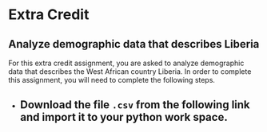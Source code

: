 # Extra Credit

## Analyze demographic data that describes Liberia

For this extra credit assignment, you are asked to analyze demographic data that describes the West African country Liberia.  In order to complete this assignment, you will need to complete the following steps.

- Download the file `.csv` from the following link and import it to your python work space.
	-  





